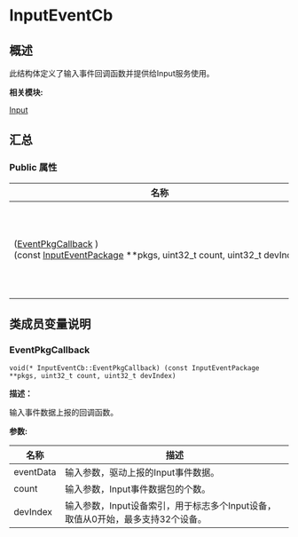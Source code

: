 # InputEventCb


## **概述**

此结构体定义了输入事件回调函数并提供给Input服务使用。

**相关模块:**

[Input](input.md)


## **汇总**


### Public 属性

  | 名称 | 描述 | 
| -------- | -------- |
| ([EventPkgCallback](#eventpkgcallback)&nbsp;)(const&nbsp;[InputEventPackage](_input_event_package.md)&nbsp;\*\*pkgs,&nbsp;uint32_t&nbsp;count,&nbsp;uint32_t&nbsp;devIndex) | 输入事件数据上报的回调函数。 | 


## **类成员变量说明**


### EventPkgCallback

  
```
void(* InputEventCb::EventPkgCallback) (const InputEventPackage **pkgs, uint32_t count, uint32_t devIndex)
```

**描述：**

输入事件数据上报的回调函数。

**参数:**

  | 名称 | 描述 | 
| -------- | -------- |
| eventData | 输入参数，驱动上报的Input事件数据。 | 
| count | 输入参数，Input事件数据包的个数。 | 
| devIndex | 输入参数，Input设备索引，用于标志多个Input设备，取值从0开始，最多支持32个设备。 | 
